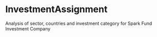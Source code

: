 # InvestmentAssignment
Analysis of sector, countries and investment category for Spark Fund Investment Company 
